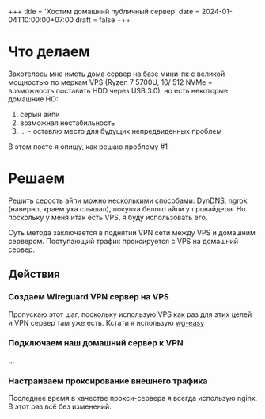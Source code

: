 +++
title = 'Хостим домашний публичный сервер'
date = 2024-01-04T10:00:00+07:00
draft = false
+++

# Что делаем
Захотелось мне иметь дома сервер на базе мини-пк с великой мощностью по меркам VPS
(Ryzen 7 5700U, 16/ 512 NVMe + возможность поставить HDD через USB 3.0), но есть некоторые домашние НО:
1. серый айпи
2. возможная нестабильность
3. ... - оставлю место для будущих непредвиденных проблем

В этом посте я опишу, как решаю проблему #1

# Решаем

Решить серость айпи можно несколькими способами: DynDNS, ngrok (наверно, краем уха слышал), покупка белого айпи 
у провайдера. Но поскольку у меня итак есть VPS, я буду использовать его.

Суть метода заключается в поднятии VPN сети между VPS и домашним сервером. Поступающий трафик проксируется с VPS 
на домашний сервер.

## Действия

### Создаем Wireguard VPN сервер на VPS
Пропускаю этот шаг, поскольку использую VPS как раз для этих целей и VPN сервер там уже есть.
Кстати я использую [wg-easy](https://github.com/wg-easy/wg-easy)

### Подключаем наш домашний сервер к VPN
...

### Настраиваем проксирование внешнего трафика
Последнее время в качестве прокси-сервера я всегда использую nginx. В этот раз всё без изменений.

